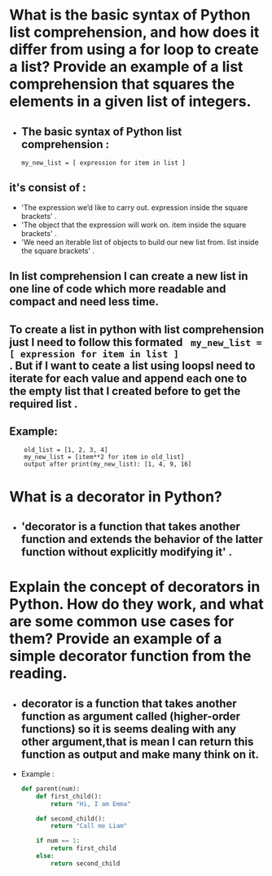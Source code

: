# What is the basic syntax of Python list comprehension, and how does it differ from using a for loop to create a list? Provide an example of a list comprehension that squares the elements in a given list of integers.

* ## The basic syntax of Python list comprehension :
      my_new_list = [ expression for item in list ]
## it's consist of :
- 'The expression we’d like to carry out. expression inside the square brackets' . 
- 'The object that the expression will work on. item inside the square brackets' .
- 'We need an iterable list of objects to build our new list from. list inside the square brackets' .
## In list comprehension I can create a new list in one line of code which more readable and compact and need less time.
## To create a list in python with list comprehension just I need to follow this formated <code> my_new_list = [ expression for item in list ] </code> . But if I want to ceate a list using loopsI need to iterate for each value and append each one to the empty list that I created before to get the required list .

## Example:
        old_list = [1, 2, 3, 4]
        my_new_list = [item**2 for item in old_list]
        output after print(my_new_list): [1, 4, 9, 16]

# What is a decorator in Python?

* ## 'decorator is a function that takes another function and extends the behavior of the latter function without explicitly modifying it' .


# Explain the concept of decorators in Python. How do they work, and what are some common use cases for them? Provide an example of a simple decorator function from the reading.

* ## decorator is a function that takes another function as argument called (higher-order functions) so it is seems dealing with any other argument,that is mean I can return this function as output and make many think on it.

* Example :
    ```python
    def parent(num):
        def first_child():
            return "Hi, I am Emma"

        def second_child():
            return "Call me Liam"

        if num == 1:
            return first_child
        else:
            return second_child
    ```